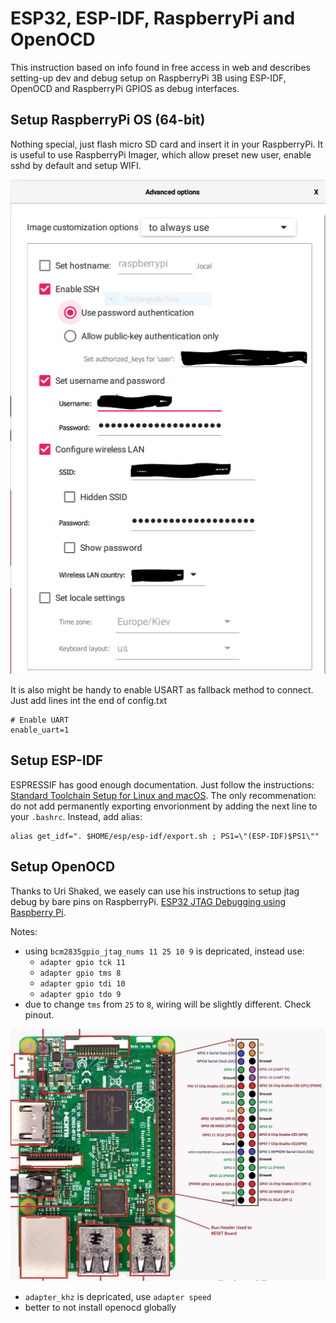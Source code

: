 ESP32, ESP-IDF, RaspberryPi and OpenOCD
=

This instruction based on info found in free access in web and describes
setting-up dev and debug setup on RaspberryPi 3B using ESP-IDF, OpenOCD and RaspberryPi GPIOS as debug interfaces. 

Setup RaspberryPi OS (64-bit)
-
Nothing special, just flash micro SD card and insert it in your RaspberryPi.
It is useful to use RaspberryPi Imager, which allow preset new user, enable sshd by default and setup WIFI.

![RaspberryPiImager settings](RaspberryPiImager.PNG "")

It is also might be handy to enable USART as fallback method to connect.
Just add lines int the end of config.txt

	# Enable UART
	enable_uart=1

Setup ESP-IDF
-
ESPRESSIF has good enough documentation. Just follow the instructions: [Standard Toolchain Setup for Linux and macOS](https://docs.espressif.com/projects/esp-idf/en/v5.1.1/esp32/get-started/linux-macos-setup.html).
The only recommenation: do not add permanently exporting envorionment by adding the next line to your `.bashrc`.
Instead, add alias:

	alias get_idf=". $HOME/esp/esp-idf/export.sh ; PS1=\"(ESP-IDF)$PS1\""

Setup OpenOCD
-
Thanks to Uri Shaked, we easely can use his instructions to setup jtag debug by bare pins on RaspberryPi.
[ESP32 JTAG Debugging using Raspberry Pi](https://blog.wokwi.com/gdb-debugging-esp32-using-raspberry-pi/).

Notes:
- using `bcm2835gpio_jtag_nums 11 25 10 9` is depricated, instead use:
	- `adapter gpio tck 11`
	- `adapter gpio tms 8`
	- `adapter gpio tdi 10`
	- `adapter gpio tdo 9`
- due to change `tms` from `25` to `8`, wiring will be slightly different. Check pinout.

![RaspberryPi pinout](RPiGPIO.PNG)

- `adapter_khz` is depricated, use `adapter speed`
- better to not install openocd globally

